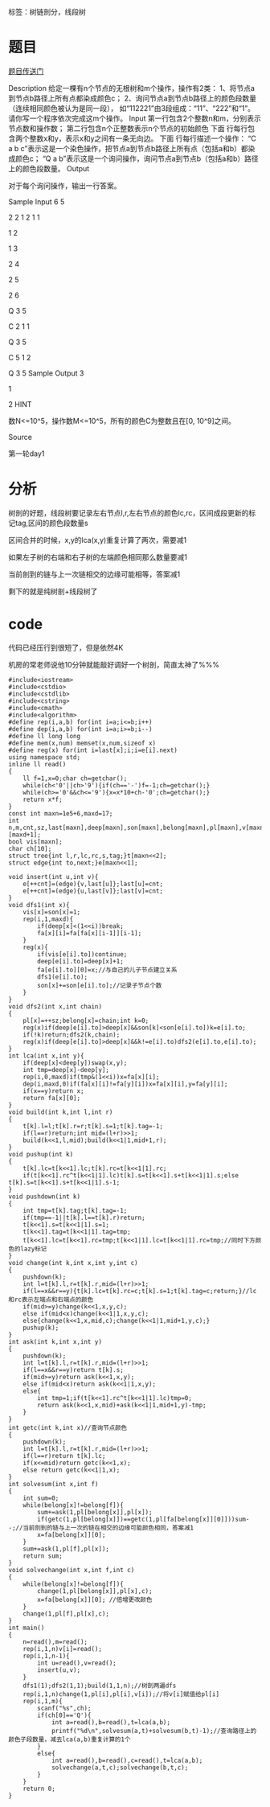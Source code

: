 ﻿---
tags: 
 - 线段树
 - 树链剖分
grammar_cjkRuby: true
catalog: true
layout:  post
header-img: "img/header/P14.jpg"
preview-img: "/img/preview/P34.jpg"
---
标签：树链剖分，线段树

# 题目

[题目传送门](http://www.lydsy.com/JudgeOnline/problem.php?id=2243)

Description
给定一棵有n个节点的无根树和m个操作，操作有2类：
1、将节点a到节点b路径上所有点都染成颜色c；
2、询问节点a到节点b路径上的颜色段数量（连续相同颜色被认为是同一段），
如“112221”由3段组成：“11”、“222”和“1”。
请你写一个程序依次完成这m个操作。
Input
第一行包含2个整数n和m，分别表示节点数和操作数；
第二行包含n个正整数表示n个节点的初始颜色
下面 行每行包含两个整数x和y，表示x和y之间有一条无向边。
下面 行每行描述一个操作：
“C a b c”表示这是一个染色操作，把节点a到节点b路径上所有点（包括a和b）都染成颜色c；
“Q a b”表示这是一个询问操作，询问节点a到节点b（包括a和b）路径上的颜色段数量。
Output

对于每个询问操作，输出一行答案。

Sample Input
6 5

2 2 1 2 1 1

1 2

1 3

2 4

2 5

2 6

Q 3 5

C 2 1 1

Q 3 5

C 5 1 2

Q 3 5
Sample Output
3

1

2
HINT

数N<=10^5，操作数M<=10^5，所有的颜色C为整数且在[0, 10^9]之间。

Source

第一轮day1

# 分析

树剖的好题，线段树要记录左右节点l,r,左右节点的颜色lc,rc，区间成段更新的标记tag,区间的颜色段数量s

区间合并的时候，x,y的lca(x,y)重复计算了两次，需要减1

如果左子树的右端和右子树的左端颜色相同那么数量要减1

当前剖到的链与上一次链相交的边缘可能相等，答案减1

剩下的就是纯树剖+线段树了

# code

代码已经压行到很短了，但是依然4K

机房的常老师说他10分钟就能敲好调好一个树剖，简直太神了%%%

```
#include<iostream>
#include<cstdio>
#include<cstdlib>
#include<cstring>
#include<cmath>
#include<algorithm>
#define rep(i,a,b) for(int i=a;i<=b;i++)
#define dep(i,a,b) for(int i=a;i>=b;i--)
#define ll long long
#define mem(x,num) memset(x,num,sizeof x)
#define reg(x) for(int i=last[x];i;i=e[i].next)
using namespace std;
inline ll read()
{
	ll f=1,x=0;char ch=getchar();
	while(ch<'0'||ch>'9'){if(ch=='-')f=-1;ch=getchar();}
	while(ch>='0'&&ch<='9'){x=x*10+ch-'0';ch=getchar();}
	return x*f;
}
const int maxn=1e5+6,maxd=17;
int n,m,cnt,sz,last[maxn],deep[maxn],son[maxn],belong[maxn],pl[maxn],v[maxn],fa[maxn][maxd+1];
bool vis[maxn];
char ch[10];
struct tree{int l,r,lc,rc,s,tag;}t[maxn<<2];
struct edge{int to,next;}e[maxn<<1];

void insert(int u,int v){
    e[++cnt]=(edge){v,last[u]};last[u]=cnt;
    e[++cnt]=(edge){u,last[v]};last[v]=cnt;
}
void dfs1(int x){
    vis[x]=son[x]=1;
    rep(i,1,maxd){
        if(deep[x]<(1<<i))break;
        fa[x][i]=fa[fa[x][i-1]][i-1];
    }
    reg(x){
        if(vis[e[i].to])continue;
        deep[e[i].to]=deep[x]+1;
        fa[e[i].to][0]=x;//与自己的儿子节点建立关系 
        dfs1(e[i].to);
        son[x]+=son[e[i].to];//记录子节点个数 
    }
}
void dfs2(int x,int chain)
{
    pl[x]=++sz;belong[x]=chain;int k=0;
    reg(x)if(deep[e[i].to]>deep[x]&&son[k]<son[e[i].to])k=e[i].to;
    if(!k)return;dfs2(k,chain);
    reg(x)if(deep[e[i].to]>deep[x]&&k!=e[i].to)dfs2(e[i].to,e[i].to);
}
int lca(int x,int y){
    if(deep[x]<deep[y])swap(x,y);
    int tmp=deep[x]-deep[y];
    rep(i,0,maxd)if(tmp&(1<<i))x=fa[x][i];
    dep(i,maxd,0)if(fa[x][i]!=fa[y][i])x=fa[x][i],y=fa[y][i];
    if(x==y)return x;
    return fa[x][0];
}
void build(int k,int l,int r)
{
    t[k].l=l;t[k].r=r;t[k].s=1;t[k].tag=-1;
    if(l==r)return;int mid=(l+r)>>1;
    build(k<<1,l,mid);build(k<<1|1,mid+1,r);
}
void pushup(int k)
{
    t[k].lc=t[k<<1].lc;t[k].rc=t[k<<1|1].rc;
    if(t[k<<1].rc^t[k<<1|1].lc)t[k].s=t[k<<1].s+t[k<<1|1].s;else t[k].s=t[k<<1].s+t[k<<1|1].s-1;
}
void pushdown(int k)
{
    int tmp=t[k].tag;t[k].tag=-1;
    if(tmp==-1||t[k].l==t[k].r)return;
    t[k<<1].s=t[k<<1|1].s=1;
    t[k<<1].tag=t[k<<1|1].tag=tmp;
    t[k<<1].lc=t[k<<1].rc=tmp;t[k<<1|1].lc=t[k<<1|1].rc=tmp;//同时下方颜色的lazy标记 
}
void change(int k,int x,int y,int c)
{
    pushdown(k);
    int l=t[k].l,r=t[k].r,mid=(l+r)>>1;
    if(l==x&&r==y){t[k].lc=t[k].rc=c;t[k].s=1;t[k].tag=c;return;}//lc和rc表示左端点和右端点的颜色 
    if(mid>=y)change(k<<1,x,y,c);
    else if(mid<x)change(k<<1|1,x,y,c);
    else{change(k<<1,x,mid,c);change(k<<1|1,mid+1,y,c);}
    pushup(k);
}
int ask(int k,int x,int y)
{
    pushdown(k);
    int l=t[k].l,r=t[k].r,mid=(l+r)>>1;
    if(l==x&&r==y)return t[k].s;
    if(mid>=y)return ask(k<<1,x,y);
    else if(mid<x)return ask(k<<1|1,x,y);
    else{
		int tmp=1;if(t[k<<1].rc^t[k<<1|1].lc)tmp=0;
		return ask(k<<1,x,mid)+ask(k<<1|1,mid+1,y)-tmp;
    }
}
int getc(int k,int x)//查询节点颜色 
{
    pushdown(k);
    int l=t[k].l,r=t[k].r,mid=(l+r)>>1;
    if(l==r)return t[k].lc;
    if(x<=mid)return getc(k<<1,x);
    else return getc(k<<1|1,x);
}
int solvesum(int x,int f)
{
    int sum=0;
    while(belong[x]!=belong[f]){
        sum+=ask(1,pl[belong[x]],pl[x]);
        if(getc(1,pl[belong[x]])==getc(1,pl[fa[belong[x]][0]]))sum--;//当前剖到的链与上一次的链在相交的边缘可能颜色相同，答案减1 
        x=fa[belong[x]][0]; 
    }
    sum+=ask(1,pl[f],pl[x]);
    return sum;
}
void solvechange(int x,int f,int c)
{
    while(belong[x]!=belong[f]){
        change(1,pl[belong[x]],pl[x],c);
        x=fa[belong[x]][0]; //倍增更改颜色 
    }
    change(1,pl[f],pl[x],c);
}
int main()
{
    n=read(),m=read();
    rep(i,1,n)v[i]=read();
    rep(i,1,n-1){
    	int u=read(),v=read();
    	insert(u,v);
    }
    dfs1(1);dfs2(1,1);build(1,1,n);//树剖两遍dfs 
    rep(i,1,n)change(1,pl[i],pl[i],v[i]);//将v[i]赋值给pl[i] 
    rep(i,1,m){
        scanf("%s",ch);
        if(ch[0]=='Q'){
            int a=read(),b=read(),t=lca(a,b);
            printf("%d\n",solvesum(a,t)+solvesum(b,t)-1);//查询路径上的颜色子段数量，减去lca(a,b)重复计算的1个 
        }
        else{
            int a=read(),b=read(),c=read(),t=lca(a,b);
            solvechange(a,t,c);solvechange(b,t,c);
        }
    }
    return 0;
}
```